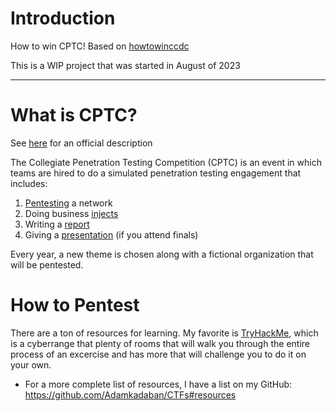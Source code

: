 # Introduction
How to win CPTC! Based on [howtowinccdc](https://howtowinccdc.com/)


This is a WIP project that was started in August of 2023

---

# What is CPTC?

See [here](https://cp.tc/overview) for an official description

The Collegiate Penetration Testing Competition (CPTC) is an event in which teams are hired to do a simulated penetration testing engagement that includes:
1. [Pentesting](pentesting/README.md) a network
1. Doing business [injects](injects/README.md)
1. Writing a [report](reporting/README.md)
1. Giving a [presentation](presentation/README.md) (if you attend finals)

Every year, a new theme is chosen along with a fictional organization that will be pentested. 

# How to Pentest

There are a ton of resources for learning. My favorite is [TryHackMe](https://tryhackme.com/signup?referrer=5faa1fec93143b7c608061fa), which is a cyberrange that plenty of rooms that will walk you through the entire process of an excercise and has more that will challenge you to do it on your own.
* For a more complete list of resources, I have a list on my GitHub: https://github.com/Adamkadaban/CTFs#resources

